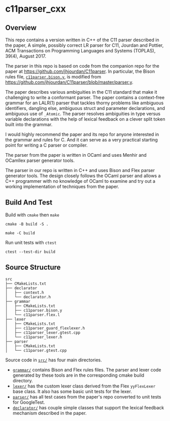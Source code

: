 # c11parser_cxx

## Overview

This repo contains a version written in C++ of the C11 parser described in the paper, A simple, possibly correct LR parser for C11, Jourdan and Pottier, ACM Transactions on Programming Languages and Systems (TOPLAS), 39(4), August 2017.

The parser in this repo is based on code from the companion repo for the paper at https://github.com/jhjourdan/C11parser. In particular, the Bison rules file, [`c11parser.bison.y`](src/grammar/c11parser.bison.y), is modified from https://github.com/jhjourdan/C11parser/blob/master/parser.y.

The paper describes various ambiguities in the C11 standard that make it challenging to write a conformant parser. The paper contains a context-free grammar for an LALR(1) parser that tackles thorny problems like ambiguous identifiers, dangling else, ambiguous struct and parameter declarations, and ambiguous use of `_Atomic`. The parser resolves ambiguities in type versus variable declarations with the help of lexical feedback on a clever split token built into the grammar.

I would highly recommend the paper and its repo for anyone interested in the grammar and rules for C. And it can serve as a very practical starting point for writing a C parser or compiler.

The parser from the paper is written in OCaml and uses Menhir and OCamllex parser generator tools.

The parser in our repo is written in C++ and uses Bison and Flex parser generator tools. The design closely follows the OCaml parser and allows a C++ programmer with no knowledge of OCaml to examine and try out a working implementation of techniques from the paper.

## Build And Test

Build with `cmake` then `make`

```
cmake -B build -S .

make -C build
```

Run unit tests with `ctest`
```
ctest --test-dir build
```

## Source Structure

```
src
├── CMakeLists.txt
├── declarator
│   ├── context.h
│   └── declarator.h
├── grammar
│   ├── CMakeLists.txt
│   ├── c11parser.bison.y
│   └── c11parser.flex.l
├── lexer
│   ├── CMakeLists.txt
│   ├── c11parser_guard_flexlexer.h
│   ├── c11parser_lexer.gtest.cpp
│   └── c11parser_lexer.h
├── parser
│   ├── CMakeLists.txt
│   └── c11parser.gtest.cpp
```

Source code in [`src/`](src/) has four main directories.

- [`grammar/`](src/grammar) contains Bison and Flex rules files. The parser and lexer code generated by these tools are in the corresponding cmake build directory.
- [`lexer/`](src/lexer) has the custom lexer class derived from the Flex `yyFlexLexer` base class. It also has some basic unit tests for the lexer.
- [`parser/`](src/parser) has all test cases from the paper's repo converted to unit tests for GoogleTest.
- [`declarator/`](src/declarator) has couple simple classes that support the lexical feedback mechanism described in the paper.
